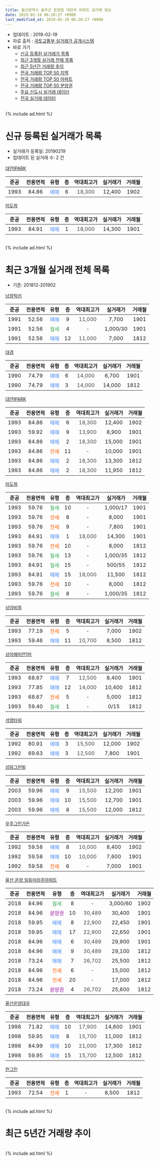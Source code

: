 ```yaml
---
title: 울산광역시 울주군 온양읍 대안리 아파트 실거래 정보
date: 2019-02-19 06:20:27 +0900
last_modified_at: 2019-02-19 06:20:27 +0900
---
```


* 업데이트 : 2019-02-19
* 자료 출처 : [국토교통부 실거래가 공개시스템](http://rt.molit.go.kr)
* 바로 가기
    * [신규 등록된 실거래가 목록](#신규-등록된-실거래가-목록)
    * [최근 3개월 실거래 전체 목록](#최근-3개월-실거래-전체-목록)
    * [최근 5년간 거래량 추이](#최근-5년간-거래량-추이)
    * [전국 거래량 TOP 50 지역](https://ayogom.github.io/apt-trade-info/최근-3개월-전국에서-가장-거래가-많이-발생한-지역)
    * [전국 거래량 TOP 50 아파트](https://ayogom.github.io/apt-trade-info/최근-3개월-전국에서-가장-거래가-많이-발생한-아파트)
    * [전국 거래량 TOP 50 분양권](https://ayogom.github.io/apt-trade-info/최근-3개월-전국에서-가장-거래가-많이-발생한-분양권)
    * [주요 신도시 실거래 데이터](https://ayogom.github.io/apt-trade-info/주요-신도시)
    * [전국 실거래 데이터](https://ayogom.github.io/apt-trade-info/전국)
<br>
{% include ad.html %}
<br>

# 신규 등록된 실거래가 목록
* 실거래가 등록일: 20190219
* 업데이트 된 실거래 수: 2 건


[대안IPARK](https://search.naver.com/search.naver?query=%EC%9A%B8%EC%82%B0%EA%B4%91%EC%97%AD%EC%8B%9C+%EC%9A%B8%EC%A3%BC%EA%B5%B0+%EC%98%A8%EC%96%91%EC%9D%8D+%EB%8C%80%EC%95%88%EB%A6%AC+%EB%8C%80%EC%95%88IPARK)

|준공|전용면적|유형|층|역대최고가|실거래가|거래월|
|:---:|:---:|:---:|:---:|:---:|:---:|:---:|
|1993|84.86|<span style="color:#4285f3">매매</span>|6|<span style="color:#444444">18,300</span>|12,400|1902|

[미도파](https://search.naver.com/search.naver?query=%EC%9A%B8%EC%82%B0%EA%B4%91%EC%97%AD%EC%8B%9C+%EC%9A%B8%EC%A3%BC%EA%B5%B0+%EC%98%A8%EC%96%91%EC%9D%8D+%EB%8C%80%EC%95%88%EB%A6%AC+%EB%AF%B8%EB%8F%84%ED%8C%8C)

|준공|전용면적|유형|층|역대최고가|실거래가|거래월|
|:---:|:---:|:---:|:---:|:---:|:---:|:---:|
|1993|84.91|<span style="color:#4285f3">매매</span>|1|<span style="color:#444444">18,000</span>|14,300|1901|


<br>
{% include ad.html %}
<br>

# 최근 3개월 실거래 전체 목록
* 기준: 201812-201902


[남창럭키](https://search.naver.com/search.naver?query=%EC%9A%B8%EC%82%B0%EA%B4%91%EC%97%AD%EC%8B%9C+%EC%9A%B8%EC%A3%BC%EA%B5%B0+%EC%98%A8%EC%96%91%EC%9D%8D+%EB%8C%80%EC%95%88%EB%A6%AC+%EB%82%A8%EC%B0%BD%EB%9F%AD%ED%82%A4)

|준공|전용면적|유형|층|역대최고가|실거래가|거래월|
|:---:|:---:|:---:|:---:|:---:|:---:|:---:|
|1991|52.56|<span style="color:#4285f3">매매</span>|9|<span style="color:#444444">11,000</span>|7,700|1901|
|1991|52.56|<span style="color:#34a853">월세</span>|4|<span style="color:#444444">-</span>|1,000/30|1901|
|1991|52.56|<span style="color:#4285f3">매매</span>|12|<span style="color:#444444">11,000</span>|7,000|1812|

[대경](https://search.naver.com/search.naver?query=%EC%9A%B8%EC%82%B0%EA%B4%91%EC%97%AD%EC%8B%9C+%EC%9A%B8%EC%A3%BC%EA%B5%B0+%EC%98%A8%EC%96%91%EC%9D%8D+%EB%8C%80%EC%95%88%EB%A6%AC+%EB%8C%80%EA%B2%BD)

|준공|전용면적|유형|층|역대최고가|실거래가|거래월|
|:---:|:---:|:---:|:---:|:---:|:---:|:---:|
|1990|74.79|<span style="color:#4285f3">매매</span>|6|<span style="color:#444444">14,000</span>|6,700|1901|
|1990|74.79|<span style="color:#4285f3">매매</span>|3|<span style="color:#444444">14,000</span>|14,000|1812|

[대안IPARK](https://search.naver.com/search.naver?query=%EC%9A%B8%EC%82%B0%EA%B4%91%EC%97%AD%EC%8B%9C+%EC%9A%B8%EC%A3%BC%EA%B5%B0+%EC%98%A8%EC%96%91%EC%9D%8D+%EB%8C%80%EC%95%88%EB%A6%AC+%EB%8C%80%EC%95%88IPARK)

|준공|전용면적|유형|층|역대최고가|실거래가|거래월|
|:---:|:---:|:---:|:---:|:---:|:---:|:---:|
|1993|84.86|<span style="color:#4285f3">매매</span>|6|<span style="color:#444444">18,300</span>|12,400|1902|
|1993|59.92|<span style="color:#4285f3">매매</span>|9|<span style="color:#444444">13,900</span>|8,900|1901|
|1993|84.86|<span style="color:#4285f3">매매</span>|2|<span style="color:#444444">18,300</span>|15,000|1901|
|1993|84.86|<span style="color:#ff5a00">전세</span>|11|<span style="color:#444444">-</span>|10,000|1901|
|1993|84.86|<span style="color:#4285f3">매매</span>|2|<span style="color:#444444">18,300</span>|13,300|1812|
|1993|84.86|<span style="color:#4285f3">매매</span>|2|<span style="color:#444444">18,300</span>|11,950|1812|

[미도파](https://search.naver.com/search.naver?query=%EC%9A%B8%EC%82%B0%EA%B4%91%EC%97%AD%EC%8B%9C+%EC%9A%B8%EC%A3%BC%EA%B5%B0+%EC%98%A8%EC%96%91%EC%9D%8D+%EB%8C%80%EC%95%88%EB%A6%AC+%EB%AF%B8%EB%8F%84%ED%8C%8C)

|준공|전용면적|유형|층|역대최고가|실거래가|거래월|
|:---:|:---:|:---:|:---:|:---:|:---:|:---:|
|1993|59.76|<span style="color:#34a853">월세</span>|10|<span style="color:#444444">-</span>|1,000/17|1901|
|1993|59.76|<span style="color:#ff5a00">전세</span>|8|<span style="color:#444444">-</span>|8,000|1901|
|1993|59.76|<span style="color:#ff5a00">전세</span>|9|<span style="color:#444444">-</span>|7,800|1901|
|1993|84.91|<span style="color:#4285f3">매매</span>|1|<span style="color:#444444">18,000</span>|14,300|1901|
|1993|59.76|<span style="color:#ff5a00">전세</span>|10|<span style="color:#444444">-</span>|8,000|1812|
|1993|59.76|<span style="color:#34a853">월세</span>|13|<span style="color:#444444">-</span>|1,000/35|1812|
|1993|84.91|<span style="color:#34a853">월세</span>|15|<span style="color:#444444">-</span>|500/55|1812|
|1993|84.91|<span style="color:#4285f3">매매</span>|15|<span style="color:#444444">18,000</span>|11,500|1812|
|1993|59.76|<span style="color:#ff5a00">전세</span>|10|<span style="color:#444444">-</span>|8,000|1812|
|1993|59.76|<span style="color:#34a853">월세</span>|8|<span style="color:#444444">-</span>|1,000/35|1812|

[상아비취](https://search.naver.com/search.naver?query=%EC%9A%B8%EC%82%B0%EA%B4%91%EC%97%AD%EC%8B%9C+%EC%9A%B8%EC%A3%BC%EA%B5%B0+%EC%98%A8%EC%96%91%EC%9D%8D+%EB%8C%80%EC%95%88%EB%A6%AC+%EC%83%81%EC%95%84%EB%B9%84%EC%B7%A8)

|준공|전용면적|유형|층|역대최고가|실거래가|거래월|
|:---:|:---:|:---:|:---:|:---:|:---:|:---:|
|1993|77.19|<span style="color:#ff5a00">전세</span>|5|<span style="color:#444444">-</span>|7,000|1902|
|1993|59.46|<span style="color:#4285f3">매매</span>|11|<span style="color:#444444">10,700</span>|8,500|1812|

[상아해미안1차](https://search.naver.com/search.naver?query=%EC%9A%B8%EC%82%B0%EA%B4%91%EC%97%AD%EC%8B%9C+%EC%9A%B8%EC%A3%BC%EA%B5%B0+%EC%98%A8%EC%96%91%EC%9D%8D+%EB%8C%80%EC%95%88%EB%A6%AC+%EC%83%81%EC%95%84%ED%95%B4%EB%AF%B8%EC%95%881%EC%B0%A8)

|준공|전용면적|유형|층|역대최고가|실거래가|거래월|
|:---:|:---:|:---:|:---:|:---:|:---:|:---:|
|1993|68.67|<span style="color:#4285f3">매매</span>|7|<span style="color:#444444">12,500</span>|8,400|1901|
|1993|77.85|<span style="color:#4285f3">매매</span>|12|<span style="color:#444444">14,000</span>|10,400|1812|
|1993|68.67|<span style="color:#ff5a00">전세</span>|5|<span style="color:#444444">-</span>|5,000|1812|
|1993|59.40|<span style="color:#34a853">월세</span>|1|<span style="color:#444444">-</span>|0/15|1812|

[석영타워](https://search.naver.com/search.naver?query=%EC%9A%B8%EC%82%B0%EA%B4%91%EC%97%AD%EC%8B%9C+%EC%9A%B8%EC%A3%BC%EA%B5%B0+%EC%98%A8%EC%96%91%EC%9D%8D+%EB%8C%80%EC%95%88%EB%A6%AC+%EC%84%9D%EC%98%81%ED%83%80%EC%9B%8C)

|준공|전용면적|유형|층|역대최고가|실거래가|거래월|
|:---:|:---:|:---:|:---:|:---:|:---:|:---:|
|1992|80.91|<span style="color:#4285f3">매매</span>|3|<span style="color:#444444">15,500</span>|12,000|1902|
|1992|69.63|<span style="color:#4285f3">매매</span>|3|<span style="color:#444444">12,500</span>|7,800|1901|

[성림그린빌](https://search.naver.com/search.naver?query=%EC%9A%B8%EC%82%B0%EA%B4%91%EC%97%AD%EC%8B%9C+%EC%9A%B8%EC%A3%BC%EA%B5%B0+%EC%98%A8%EC%96%91%EC%9D%8D+%EB%8C%80%EC%95%88%EB%A6%AC+%EC%84%B1%EB%A6%BC%EA%B7%B8%EB%A6%B0%EB%B9%8C)

|준공|전용면적|유형|층|역대최고가|실거래가|거래월|
|:---:|:---:|:---:|:---:|:---:|:---:|:---:|
|2003|59.96|<span style="color:#4285f3">매매</span>|9|<span style="color:#444444">15,500</span>|12,200|1901|
|2003|59.96|<span style="color:#4285f3">매매</span>|10|<span style="color:#444444">15,500</span>|12,700|1901|
|2003|59.96|<span style="color:#4285f3">매매</span>|8|<span style="color:#444444">15,500</span>|12,000|1812|

[우주그린가든](https://search.naver.com/search.naver?query=%EC%9A%B8%EC%82%B0%EA%B4%91%EC%97%AD%EC%8B%9C+%EC%9A%B8%EC%A3%BC%EA%B5%B0+%EC%98%A8%EC%96%91%EC%9D%8D+%EB%8C%80%EC%95%88%EB%A6%AC+%EC%9A%B0%EC%A3%BC%EA%B7%B8%EB%A6%B0%EA%B0%80%EB%93%A0)

|준공|전용면적|유형|층|역대최고가|실거래가|거래월|
|:---:|:---:|:---:|:---:|:---:|:---:|:---:|
|1992|59.58|<span style="color:#4285f3">매매</span>|8|<span style="color:#444444">10,000</span>|8,400|1902|
|1992|59.58|<span style="color:#4285f3">매매</span>|10|<span style="color:#444444">10,000</span>|7,600|1901|
|1992|59.58|<span style="color:#ff5a00">전세</span>|6|<span style="color:#444444">-</span>|7,000|1901|

[울산 온양 일동미라주아파트](https://search.naver.com/search.naver?query=%EC%9A%B8%EC%82%B0%EA%B4%91%EC%97%AD%EC%8B%9C+%EC%9A%B8%EC%A3%BC%EA%B5%B0+%EC%98%A8%EC%96%91%EC%9D%8D+%EB%8C%80%EC%95%88%EB%A6%AC+%EC%9A%B8%EC%82%B0+%EC%98%A8%EC%96%91+%EC%9D%BC%EB%8F%99%EB%AF%B8%EB%9D%BC%EC%A3%BC%EC%95%84%ED%8C%8C%ED%8A%B8)

|준공|전용면적|유형|층|역대최고가|실거래가|거래월|
|:---:|:---:|:---:|:---:|:---:|:---:|:---:|
|2018|84.96|<span style="color:#34a853">월세</span>|8|<span style="color:#444444">-</span>|3,000/60|1902|
|2018|84.96|<span style="color:#9C11A5">분양권</span>|10|<span style="color:#444444">30,489</span>|30,400|1901|
|2018|59.95|<span style="color:#4285f3">매매</span>|8|<span style="color:#444444">22,900</span>|22,450|1901|
|2018|59.95|<span style="color:#4285f3">매매</span>|17|<span style="color:#444444">22,900</span>|22,650|1901|
|2018|84.96|<span style="color:#4285f3">매매</span>|6|<span style="color:#444444">30,489</span>|29,900|1901|
|2018|84.96|<span style="color:#4285f3">매매</span>|9|<span style="color:#444444">30,489</span>|29,100|1812|
|2018|73.24|<span style="color:#4285f3">매매</span>|7|<span style="color:#444444">26,702</span>|25,500|1812|
|2018|84.96|<span style="color:#ff5a00">전세</span>|6|<span style="color:#444444">-</span>|15,000|1812|
|2018|84.96|<span style="color:#ff5a00">전세</span>|20|<span style="color:#444444">-</span>|17,000|1812|
|2018|73.24|<span style="color:#9C11A5">분양권</span>|4|<span style="color:#444444">26,702</span>|25,600|1812|


<script async src="//pagead2.googlesyndication.com/pagead/js/adsbygoogle.js"></script>
<!-- 기본 -->
<ins class="adsbygoogle"
     style="display:block"
     data-ad-client="ca-pub-2446590836940007"
     data-ad-slot="1659523306"
     data-ad-format="auto"
     data-full-width-responsive="true"></ins>
<script>
(adsbygoogle = window.adsbygoogle || []).push({});
</script>


[울산온양대우](https://search.naver.com/search.naver?query=%EC%9A%B8%EC%82%B0%EA%B4%91%EC%97%AD%EC%8B%9C+%EC%9A%B8%EC%A3%BC%EA%B5%B0+%EC%98%A8%EC%96%91%EC%9D%8D+%EB%8C%80%EC%95%88%EB%A6%AC+%EC%9A%B8%EC%82%B0%EC%98%A8%EC%96%91%EB%8C%80%EC%9A%B0)

|준공|전용면적|유형|층|역대최고가|실거래가|거래월|
|:---:|:---:|:---:|:---:|:---:|:---:|:---:|
|1998|71.82|<span style="color:#4285f3">매매</span>|10|<span style="color:#444444">17,900</span>|14,600|1901|
|1998|59.95|<span style="color:#4285f3">매매</span>|8|<span style="color:#444444">15,700</span>|11,000|1812|
|1998|84.99|<span style="color:#4285f3">매매</span>|10|<span style="color:#444444">21,000</span>|17,300|1812|
|1998|59.95|<span style="color:#4285f3">매매</span>|15|<span style="color:#444444">15,700</span>|12,500|1812|

[한그린](https://search.naver.com/search.naver?query=%EC%9A%B8%EC%82%B0%EA%B4%91%EC%97%AD%EC%8B%9C+%EC%9A%B8%EC%A3%BC%EA%B5%B0+%EC%98%A8%EC%96%91%EC%9D%8D+%EB%8C%80%EC%95%88%EB%A6%AC+%ED%95%9C%EA%B7%B8%EB%A6%B0)

|준공|전용면적|유형|층|역대최고가|실거래가|거래월|
|:---:|:---:|:---:|:---:|:---:|:---:|:---:|
|1993|72.54|<span style="color:#ff5a00">전세</span>|1|<span style="color:#444444">-</span>|8,500|1812|


<br>
{% include ad.html %}
<br>

# 최근 5년간 거래량 추이


<div style="width:100%;">
    <canvas id="deal_progress" height="200"></canvas>
</div>

<script>
new Chart(document.getElementById("deal_progress"), {
    type: 'line',
    data: {
        labels: ['201402','201403','201404','201405','201406','201407','201408','201409','201410','201411','201412','201501','201502','201503','201504','201505','201506','201507','201508','201509','201510','201511','201512','201601','201602','201603','201604','201605','201606','201607','201608','201609','201610','201611','201612','201701','201702','201703','201704','201705','201706','201707','201708','201709','201710','201711','201712','201801','201802','201803','201804','201805','201806','201807','201808','201809','201810','201811','201812','201901','201902'],
        datasets: [{
            label: '매매',
            pointRadius: 1,
            data: [25, 29, 36, 16, 26, 25, 21, 23, 27, 27, 23, 31, 14, 31, 22, 27, 34, 34, 27, 28, 25, 34, 25, 15, 12, 32, 22, 16, 22, 20, 20, 16, 19, 20, 13, 10, 17, 24, 14, 12, 27, 20, 23, 31, 16, 16, 17, 38, 33, 43, 27, 24, 20, 14, 19, 23, 16, 26, 14, 15, 3],
            borderColor: "rgba(255, 201, 14, 1)",
            backgroundColor: "rgba(255, 201, 14, 0.5)",
            fill: false,
            lineTension: 0
        },{
            label: '전월세',
            pointRadius: 1,
            data: [12, 8, 9, 4, 7, 10, 10, 5, 8, 9, 7, 9, 8, 11, 5, 7, 6, 11, 3, 7, 13, 17, 9, 13, 10, 8, 10, 15, 12, 10, 7, 10, 7, 1, 9, 9, 8, 7, 10, 5, 10, 7, 11, 7, 9, 10, 10, 22, 28, 43, 31, 32, 24, 19, 25, 14, 17, 10, 10, 6, 2],
            borderColor: "rgba(0, 141, 185, 1)",
            backgroundColor: "rgba(0, 141, 185, 0.5)",
            fill: false,
            lineTension: 0
        }
        ]
    },
    options: {
        responsive: true,
        title: {
            display: false
        },
        tooltips: {
            mode: 'index',
            intersect: false
        },
        hover: {
            mode: 'nearest',
            intersect: true
        },
        scales: {
            xAxes: [{
                display: true,
                scaleLabel: {
                    display: true,
                    labelString: '년/월'
                }
            }],
            yAxes: [{
                display: true,
                ticks: {
                    suggestedMin: 0,
                },
                scaleLabel: {
                    display: true,
                    labelString: '실거래 수'
                }
            }]
        }
    }
});

</script>


<br>
{% include ad.html %}
<br>

